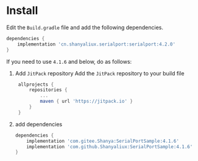 # Install

Edit the `Build.gradle` file and add the following dependencies.

```groovy
dependencies {
    implementation 'cn.shanyaliux.serialport:serialport:4.2.0'
}
```

If you need to use `4.1.6` and below, do as follows:  
1. Add `JitPack` repository
   Add the `JitPack` repository to your build file
   ```groovy
    allprojects {
        repositories {
            ...
            maven { url 'https://jitpack.io' }
        }
    }
   ```
2. add dependencies
    ```groovy
    dependencies {
        implementation 'com.gitee.Shanya:SerialPortSample:4.1.6'        //Chinese warehouse
        implementation 'com.github.Shanyaliux:SerialPortSample:4.1.6'   //Foreign warehouse
    }
    ```